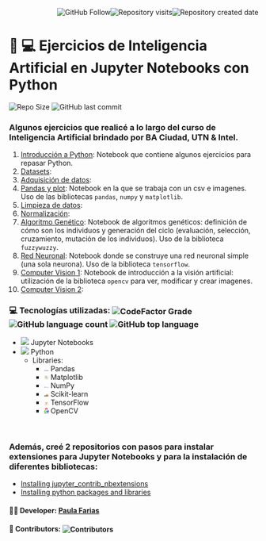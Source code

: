 <!--Create Badges on https://pufler.dev/git-badges/ and https://shields.io/category/social-->

<img alt="Repository created date" align="right" src="https://badges.pufler.dev/created/pauladanielafarias/curso_IA?style=social&color=black&logo=github"> <img alt="Repository visits" align="right" src="https://badges.pufler.dev/visits/pauladanielafarias/curso_IA?style=social&color=purple&logo=github"> <a src="https://github.com/pauladanielafarias/?tab=follow"><img alt="GitHub Follow" align="right" src="https://img.shields.io/github/followers/pauladanielafarias?label=Follow&style=social"></a> 
<br>


# :brain: :computer: Ejercicios de Inteligencia Artificial en Jupyter Notebooks con Python
 
<img alt="Repo Size" src="https://img.shields.io/github/repo-size/pauladanielafarias/curso_IA?style=flat&logo=github">  <img alt="GitHub last commit" src="https://img.shields.io/github/last-commit/pauladanielafarias/curso_IA">

### Algunos ejercicios que realicé a lo largo del curso de Inteligencia Artificial brindado por BA Ciudad, UTN & Intel.

1. [Introducción a Python](1.%20Introduccion%20a%20python.ipynb): Notebook que contiene algunos ejercicios para repasar Python.
2. [Datasets](): <!--Notebook en la que se trabaja la importación y procesamiento de datos. Uso de la biblioteca ```pandas```.-->
3. [Adquisición de datos]():<!-- Notebook en la que se trabaja la adquisición de datos. Uso de las bibliotecas ```pandas```, ```numpy```, ```matplotlib``` y ```sklearn```.-->
4. [Pandas y plot](4.%Pandas%20y%20plot.ipynb): Notebook en la que se trabaja con un csv e imagenes. Uso de las bibliotecas ```pandas```, ```numpy``` y ```matplotlib```.
5. [Limpieza de datos](): 
6. [Normalización](): 
7. [Algoritmo Genético](7.%20Algoritmo%20Genetico.ipynb): Notebook de algoritmos genéticos: definición de cómo son los individuos y generación del ciclo (evaluación, selección, cruzamiento, mutación de los individuos). Uso de la biblioteca ```fuzzywuzzy```.
8. [Red Neuronal](8.%20Red%20neuronal.ipynb): Notebook donde se construye una red neuronal simple (una sola neurona). Uso de la biblioteca ```tensorflow```.
9. [Computer Vision 1](9.%20Computer%20Vision%201.ipynb): Notebook de introducción a la visión artificial: utilización de la biblioteca ```opencv``` para ver, modificar y crear imagenes.
10. [Computer Vision 2](): <!--De la visión artificial tradicional a la inteligencia artificial: utilización de la biblioteca ```opencv``` para seguir trabajando con imagenes.-->


### :computer: Tecnologías utilizadas: <img align="center" alt="CodeFactor Grade" src="https://img.shields.io/codefactor/grade/github/pauladanielafarias/curso_IA/master?&logo=codefactor&logoColor=green"> <img align="center" alt="GitHub language count" src="https://img.shields.io/github/languages/count/pauladanielafarias/curso_IA">  <img alt="GitHub top language" align="center" src="https://img.shields.io/github/languages/top/pauladanielafarias/curso_IA">

- <img width="2%" src="https://www.vectorlogo.zone/logos/jupyter/jupyter-icon.svg"> Jupyter Notebooks
- <img width="2%" src="https://www.vectorlogo.zone/logos/python/python-vertical.svg"> Python
  - Libraries:
    - <img width="2%" src="https://github.com/pauladanielafarias/pauladanielafarias/blob/master/images/Pandas_logo.png"> Pandas
    - <img width="2%" src="https://github.com/pauladanielafarias/pauladanielafarias/blob/master/images/Matplotlib_logo.png"> Matplotlib
    - <img width="2%" src="https://github.com/pauladanielafarias/pauladanielafarias/blob/master/images/NumPy_logo.png"> NumPy
    - <img width="2%" src="https://github.com/pauladanielafarias/pauladanielafarias/blob/master/images/Scikit_learn_logo.png"> Scikit-learn
    - <img width="2%" src="https://github.com/pauladanielafarias/pauladanielafarias/blob/master/images/TensorFlow_logo.png"> TensorFlow
    - <img width="2%" src="https://github.com/pauladanielafarias/pauladanielafarias/blob/master/images/OpenCV_logo.png"> OpenCV
<br>

### Además, creé 2 repositorios con pasos para instalar extensiones para Jupyter Notebooks y para la instalación de diferentes bibliotecas:
- [Installing jupyter_contrib_nbextensions](https://github.com/pauladanielafarias/jupyter_contrib_nbextensions)
- [Installing python packages and libraries](https://github.com/pauladanielafarias/python_libraries/)


#### :woman_technologist: **Developer:** [Paula Farias](https://linkedin.com/in/paulafarias)

#### :busts_in_silhouette: Contributors: <img alt="Contributors" align="center" src="https://badges.pufler.dev/contributors/pauladanielafarias/curso_IA?size=50&padding=5&bots=true">
